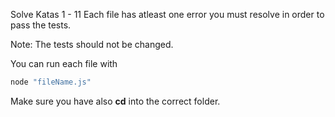 Solve Katas 1 - 11
Each file has atleast one error you must resolve in order to pass the tests. 

Note: The tests should not be changed. 

You can run each file with 
```js
node "fileName.js"
```
Make sure you have also **cd** into the correct folder.